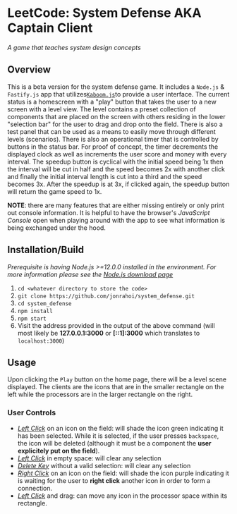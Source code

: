 # LeetCode: System Defense AKA **Captain Client**

*A game that teaches system design concepts*

## Overview

This is a beta version for the system defense game. It includes a `Node.js` & `Fastify.js` app that utilizes[`Kaboom.js`](https://kaboomjs.com/)to provide a user interface. The current status is a homescreen with a "play" button that takes the user to a new screen with a level view. The level contains a preset collection of components that are placed on the screen with others residing in the lower "selection bar" for the user to drag and drop onto the field. There is also a test panel that can be used as a means to easily move through different levels (scenarios). There is also an operational timer that is controlled by buttons in the status bar. For proof of concept, the timer decrements the displayed clock as well as increments the user score and money with every interval. The speedup button is cyclical with the initial speed being 1x then the interval will be cut in half and the speed becomes 2x with another click and finally the initial interval length is cut into a third and the speed becomes 3x. After the speedup is at 3x, if clicked again, the speedup button will return the game speed to 1x.

**NOTE**: there are many features that are either missing entirely or only print out console information. It is helpful to have the browser's *JavaScript Console* open when playing around with the app to see what information is being exchanged under the hood.

## Installation/Build

*Prerequisite is having Node.js >=12.0.0 installed in the environment. For more information please see the [Node.js download page](https://nodejs.org/en/download/)*

1. `cd <whatever directory to store the code>`
2. `git clone https://github.com/jonrahoi/system_defense.git`
3. `cd system_defense`
4. `npm install`
5. `npm start`
6. Visit the address provided in the output of the above command (will most likely be **127.0.0.1:3000** or **[::1]:3000** which translates to `localhost:3000`)

## Usage

Upon clicking the `Play` button on the home page, there will be a level scene displayed. The clients are the icons that are in the smaller rectangle on the left while the processors are in the larger rectangle on the right. 

### User Controls

- *<u>Left Click</u>* on an icon on the field: will shade the icon green indicating it has been selected. While it is selected, if the user presses `backspace`, the icon will be deleted (although it must be a component the **user explicitely put on the field**).
- <u>*Left Click*</u> in empty space: will clear any selection
- <u>*Delete Key*</u> without a valid selection: will clear any selection
- <u>*Right Click*</u> on an icon on the field: will shade the icon purple indicating it is waiting for the user to **right click** another icon in order to form a connection.
- <u>*Left Click*</u> and drag: can move any icon in the processor space within its rectangle.
